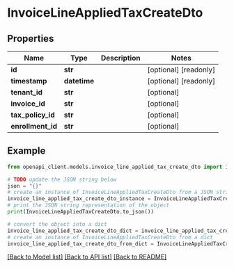# InvoiceLineAppliedTaxCreateDto


## Properties

Name | Type | Description | Notes
------------ | ------------- | ------------- | -------------
**id** | **str** |  | [optional] [readonly] 
**timestamp** | **datetime** |  | [optional] [readonly] 
**tenant_id** | **str** |  | [optional] 
**invoice_id** | **str** |  | [optional] 
**tax_policy_id** | **str** |  | [optional] 
**enrollment_id** | **str** |  | [optional] 

## Example

```python
from openapi_client.models.invoice_line_applied_tax_create_dto import InvoiceLineAppliedTaxCreateDto

# TODO update the JSON string below
json = "{}"
# create an instance of InvoiceLineAppliedTaxCreateDto from a JSON string
invoice_line_applied_tax_create_dto_instance = InvoiceLineAppliedTaxCreateDto.from_json(json)
# print the JSON string representation of the object
print(InvoiceLineAppliedTaxCreateDto.to_json())

# convert the object into a dict
invoice_line_applied_tax_create_dto_dict = invoice_line_applied_tax_create_dto_instance.to_dict()
# create an instance of InvoiceLineAppliedTaxCreateDto from a dict
invoice_line_applied_tax_create_dto_from_dict = InvoiceLineAppliedTaxCreateDto.from_dict(invoice_line_applied_tax_create_dto_dict)
```
[[Back to Model list]](../README.md#documentation-for-models) [[Back to API list]](../README.md#documentation-for-api-endpoints) [[Back to README]](../README.md)


